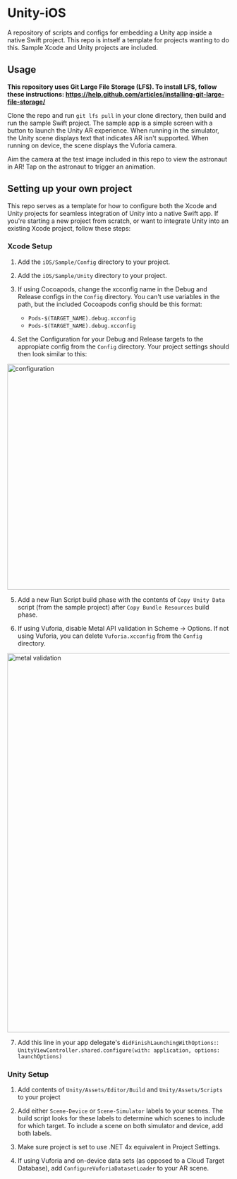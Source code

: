 # Unity-iOS

A repository of scripts and configs for embedding a Unity app inside a native Swift project. This repo is intself a template for projects wanting to do this. Sample Xcode and Unity projects are included.

## Usage

**This repository uses Git Large File Storage (LFS). To install LFS, follow these instructions: 
https://help.github.com/articles/installing-git-large-file-storage/**

Clone the repo and run `git lfs pull` in your clone directory, then build and run the sample Swift project. The sample app is a simple screen with a button to launch the Unity AR experience. When running in the simulator, the Unity scene displays text that indicates AR isn't supported. When running on device, the scene displays the Vuforia camera.

Aim the camera at the test image included in this repo to view the astronaut in AR! Tap on the astronaut to trigger an animation.

## Setting up your own project

This repo serves as a template for how to configure both the Xcode and Unity projects for seamless integration of Unity into a native Swift app. If you're starting a new project from scratch, or want to integrate Unity into an existing Xcode project, follow these steps:

### Xcode Setup

1. Add the `iOS/Sample/Config` directory to your project.

2. Add the `iOS/Sample/Unity` directory to your project.

3. If using Cocoapods, change the xcconfig name in the Debug and Release configs in the `Config` directory. You can't use variables in the path, but the included Cocoapods config should be this format:
    - `Pods-$(TARGET_NAME).debug.xcconfig`
    - `Pods-$(TARGET_NAME).debug.xcconfig`

4. Set the Configuration for your Debug and Release targets to the appropiate config from the `Config` directory. Your project settings should then look similar to this:
<img width="512" alt="configuration" src="https://user-images.githubusercontent.com/1039147/50562463-17073000-0ce2-11e9-8a9a-5d7d183bf500.png">

5. Add a new Run Script build phase with the contents of `Copy Unity Data` script (from the sample project) after `Copy Bundle Resources` build phase.

6. If using Vuforia, disable Metal API validation in Scheme -> Options. If not using Vuforia, you can delete `Vuforia.xcconfig` from the `Config` directory.
<img width="860" alt="metal validation" src="https://user-images.githubusercontent.com/1039147/50562486-369e5880-0ce2-11e9-8aba-8330efa8572a.png">
    
7. Add this line in your app delegate's `didFinishLaunchingWithOptions:`:
`UnityViewController.shared.configure(with: application, options: launchOptions)`

### Unity Setup

1. Add contents of `Unity/Assets/Editor/Build` and `Unity/Assets/Scripts` to your project

2. Add either `Scene-Device` or `Scene-Simulator` labels to your scenes. The build script looks for these labels to determine which scenes to include for which target. To include a scene on both simulator and device, add both labels. 

3. Make sure project is set to use .NET 4x equivalent in Project Settings.

4. If using Vuforia and on-device data sets (as opposed to a Cloud Target Database), add `ConfigureVuforiaDatasetLoader` to your AR scene.
